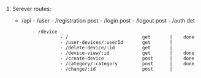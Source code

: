 1)  Serever routes:
     - /api
               - /user
                         - /registration               post
                         - /login                      post
                         - /logout                     post
                         - /auth                       det

               - /device
                         - /                           get       |    done
                         - /user-devices/:userId       get       |    
                         - /delete-device/:id          get       |    
                         - /device-view/:id            get       |    done
                         - /create-device              post      |    done
                         - /category/:category         post      |    done
                         - /change/:id                 post      |    



